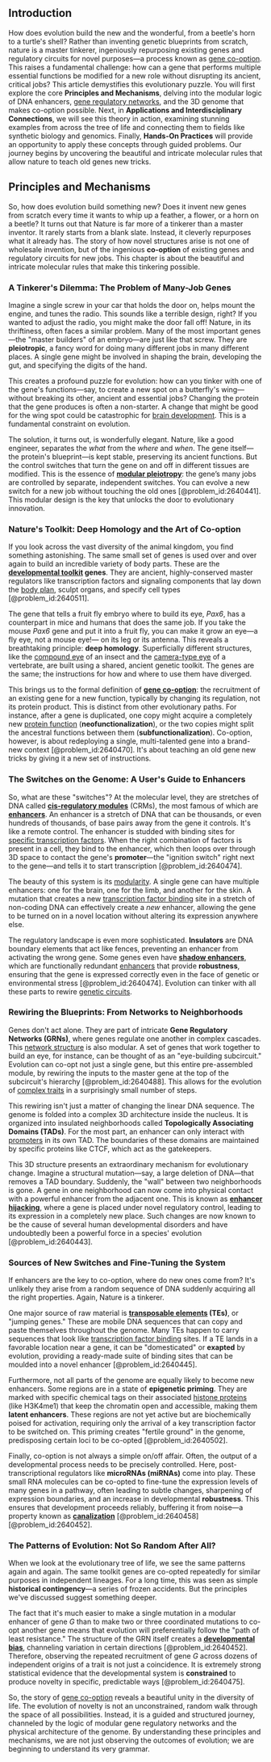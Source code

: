 ## Introduction
How does evolution build the new and the wonderful, from a beetle's horn to a turtle's shell? Rather than inventing genetic blueprints from scratch, nature is a master tinkerer, ingeniously repurposing existing genes and regulatory circuits for novel purposes—a process known as [gene co-option](@article_id:276157). This raises a fundamental challenge: how can a gene that performs multiple essential functions be modified for a new role without disrupting its ancient, critical jobs? This article demystifies this evolutionary puzzle. You will first explore the core **Principles and Mechanisms**, delving into the modular logic of DNA enhancers, [gene regulatory networks](@article_id:150482), and the 3D genome that makes co-option possible. Next, in **Applications and Interdisciplinary Connections**, we will see this theory in action, examining stunning examples from across the tree of life and connecting them to fields like synthetic biology and genomics. Finally, **Hands-On Practices** will provide an opportunity to apply these concepts through guided problems. Our journey begins by uncovering the beautiful and intricate molecular rules that allow nature to teach old genes new tricks.

## Principles and Mechanisms

So, how does evolution build something new? Does it invent new genes from scratch every time it wants to whip up a feather, a flower, or a horn on a beetle? It turns out that Nature is far more of a tinkerer than a master inventor. It rarely starts from a blank slate. Instead, it cleverly repurposes what it already has. The story of how novel structures arise is not one of wholesale invention, but of the ingenious **co-option** of existing genes and regulatory circuits for new jobs. This chapter is about the beautiful and intricate molecular rules that make this tinkering possible.

### A Tinkerer's Dilemma: The Problem of Many-Job Genes

Imagine a single screw in your car that holds the door on, helps mount the engine, and tunes the radio. This sounds like a terrible design, right? If you wanted to adjust the radio, you might make the door fall off! Nature, in its thriftiness, often faces a similar problem. Many of the most important genes—the "master builders" of an embryo—are just like that screw. They are **pleiotropic**, a fancy word for doing many different jobs in many different places. A single gene might be involved in shaping the brain, developing the gut, and specifying the digits of the hand.

This creates a profound puzzle for evolution: how can you tinker with one of the gene's functions—say, to create a new spot on a butterfly's wing—without breaking its other, ancient and essential jobs? Changing the protein that the gene produces is often a non-starter. A change that might be good for the wing spot could be catastrophic for [brain development](@article_id:265050). This is a fundamental constraint on evolution.

The solution, it turns out, is wonderfully elegant. Nature, like a good engineer, separates the *what* from the *where* and *when*. The gene itself—the protein's blueprint—is kept stable, preserving its ancient functions. But the control switches that turn the gene on and off in different tissues are modified. This is the essence of **[modular pleiotropy](@article_id:188253)**: the gene’s many jobs are controlled by separate, independent switches. You can evolve a new switch for a new job without touching the old ones [@problem_id:2640441]. This modular design is the key that unlocks the door to evolutionary innovation.

### Nature's Toolkit: Deep Homology and the Art of Co-option

If you look across the vast diversity of the animal kingdom, you find something astonishing. The same small set of genes is used over and over again to build an incredible variety of body parts. These are the **[developmental toolkit](@article_id:190445) genes**. They are ancient, highly-conserved master regulators like transcription factors and signaling components that lay down the [body plan](@article_id:136976), sculpt organs, and specify cell types [@problem_id:2640511].

The gene that tells a fruit fly embryo where to build its eye, *Pax6*, has a counterpart in mice and humans that does the same job. If you take the mouse *Pax6* gene and put it into a fruit fly, you can make it grow an eye—a fly eye, not a mouse eye!— on its leg or its antenna. This reveals a breathtaking principle: **deep homology**. Superficially different structures, like the [compound eye](@article_id:169971) of an insect and the [camera-type eye](@article_id:178186) of a vertebrate, are built using a shared, ancient genetic toolkit. The genes are the same; the instructions for how and where to use them have diverged.

This brings us to the formal definition of **[gene co-option](@article_id:276157)**: the recruitment of an existing gene for a new function, typically by changing its regulation, not its protein product. This is distinct from other evolutionary paths. For instance, after a gene is duplicated, one copy might acquire a completely new [protein function](@article_id:171529) (**neofunctionalization**), or the two copies might split the ancestral functions between them (**subfunctionalization**). Co-option, however, is about redeploying a single, multi-talented gene into a brand-new context [@problem_id:2640470]. It's about teaching an old gene new tricks by giving it a new set of instructions.

### The Switches on the Genome: A User's Guide to Enhancers

So, what are these "switches"? At the molecular level, they are stretches of DNA called **[cis-regulatory modules](@article_id:177545)** (CRMs), the most famous of which are **[enhancers](@article_id:139705)**. An enhancer is a stretch of DNA that can be thousands, or even hundreds of thousands, of base pairs away from the gene it controls. It's like a remote control. The enhancer is studded with binding sites for [specific transcription factors](@article_id:264778). When the right combination of factors is present in a cell, they bind to the enhancer, which then loops over through 3D space to contact the gene's **promoter**—the "ignition switch" right next to the gene—and tells it to start transcription [@problem_id:2640474].

The beauty of this system is its [modularity](@article_id:191037). A single gene can have multiple enhancers: one for the brain, one for the limb, and another for the skin. A mutation that creates a new [transcription factor binding](@article_id:269691) site in a stretch of non-coding DNA can effectively create a *new* enhancer, allowing the gene to be turned on in a novel location without altering its expression anywhere else.

The regulatory landscape is even more sophisticated. **Insulators** are DNA boundary elements that act like fences, preventing an enhancer from activating the wrong gene. Some genes even have **[shadow enhancers](@article_id:181842)**, which are functionally redundant [enhancers](@article_id:139705) that provide **robustness**, ensuring that the gene is expressed correctly even in the face of genetic or environmental stress [@problem_id:2640474]. Evolution can tinker with all these parts to rewire [genetic circuits](@article_id:138474).

### Rewiring the Blueprints: From Networks to Neighborhoods

Genes don't act alone. They are part of intricate **Gene Regulatory Networks (GRNs)**, where genes regulate one another in complex cascades. This [network structure](@article_id:265179) is also modular. A set of genes that work together to build an eye, for instance, can be thought of as an "eye-building subcircuit." Evolution can co-opt not just a single gene, but this entire pre-assembled module, by rewiring the inputs to the master gene at the top of the subcircuit's hierarchy [@problem_id:2640488]. This allows for the evolution of [complex traits](@article_id:265194) in a surprisingly small number of steps.

This rewiring isn't just a matter of changing the linear DNA sequence. The genome is folded into a complex 3D architecture inside the nucleus. It is organized into insulated neighborhoods called **Topologically Associating Domains (TADs)**. For the most part, an enhancer can only interact with [promoters](@article_id:149402) in its own TAD. The boundaries of these domains are maintained by specific proteins like CTCF, which act as the gatekeepers.

This 3D structure presents an extraordinary mechanism for evolutionary change. Imagine a structural mutation—say, a large deletion of DNA—that removes a TAD boundary. Suddenly, the "wall" between two neighborhoods is gone. A gene in one neighborhood can now come into physical contact with a powerful enhancer from the adjacent one. This is known as **[enhancer hijacking](@article_id:151410)**, where a gene is placed under novel regulatory control, leading to its expression in a completely new place. Such changes are now known to be the cause of several human developmental disorders and have undoubtedly been a powerful force in a species' evolution [@problem_id:2640443].

### Sources of New Switches and Fine-Tuning the System

If enhancers are the key to co-option, where do new ones come from? It's unlikely they arise from a random sequence of DNA suddenly acquiring all the right properties. Again, Nature is a tinkerer.

One major source of raw material is **[transposable elements](@article_id:153747) (TEs)**, or "jumping genes." These are mobile DNA sequences that can copy and paste themselves throughout the genome. Many TEs happen to carry sequences that look like [transcription factor binding](@article_id:269691) sites. If a TE lands in a favorable location near a gene, it can be "domesticated" or **exapted** by evolution, providing a ready-made suite of binding sites that can be moulded into a novel enhancer [@problem_id:2640445].

Furthermore, not all parts of the genome are equally likely to become new enhancers. Some regions are in a state of **epigenetic priming**. They are marked with specific chemical tags on their associated [histone proteins](@article_id:195789) (like H3K4me1) that keep the chromatin open and accessible, making them **latent enhancers**. These regions are not yet active but are biochemically poised for activation, requiring only the arrival of a key transcription factor to be switched on. This priming creates "fertile ground" in the genome, predisposing certain loci to be co-opted [@problem_id:2640502].

Finally, co-option is not always a simple on/off affair. Often, the output of a developmental process needs to be precisely controlled. Here, post-transcriptional regulators like **microRNAs (miRNAs)** come into play. These small RNA molecules can be co-opted to fine-tune the expression levels of many genes in a pathway, often leading to subtle changes, sharpening of expression boundaries, and an increase in developmental **robustness**. This ensures that development proceeds reliably, buffering it from noise—a property known as **[canalization](@article_id:147541)** [@problem_id:2640458] [@problem_id:2640452].

### The Patterns of Evolution: Not So Random After All?

When we look at the evolutionary tree of life, we see the same patterns again and again. The same toolkit genes are co-opted repeatedly for similar purposes in independent lineages. For a long time, this was seen as simple **historical contingency**—a series of frozen accidents. But the principles we've discussed suggest something deeper.

The fact that it's much easier to make a single mutation in a modular enhancer of gene $G$ than to make two or three coordinated mutations to co-opt another gene means that evolution will preferentially follow the "path of least resistance." The structure of the GRN itself creates a **[developmental bias](@article_id:172619)**, channeling variation in certain directions [@problem_id:2640452]. Therefore, observing the repeated recruitment of gene $G$ across dozens of independent origins of a trait is not just a coincidence. It is extremely strong statistical evidence that the developmental system is **constrained** to produce novelty in specific, predictable ways [@problem_id:2640475].

So, the story of [gene co-option](@article_id:276157) reveals a beautiful unity in the diversity of life. The evolution of novelty is not an unconstrained, random walk through the space of all possibilities. Instead, it is a guided and structured journey, channeled by the logic of modular gene regulatory networks and the physical architecture of the genome. By understanding these principles and mechanisms, we are not just observing the outcomes of evolution; we are beginning to understand its very grammar.